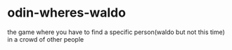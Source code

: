 # odin-wheres-waldo
the game where you have to find a specific person(waldo but not this time) in a crowd of other people
